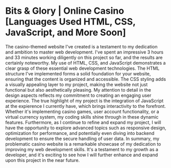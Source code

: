 # Bits & Glory | Online Casino [Languages Used HTML, CSS, JavaScript, and More Soon]

The casino-themed website I've created is a testament to my dedication and ambition to master web development. I've 
spent an impressive 3 hours and 33 minutes working diligently on this project so far, and the results are certainly noteworthy.
My use of HTML, CSS, and JavaScript demonstrates a clear grasp of these essential web development technologies. 
The HTML structure I've implemented forms a solid foundation for your website, ensuring that the content is organized and 
accessible. The CSS styling adds a visually appealing layer to my project, making the website not just functional but also 
aesthetically pleasing. My attention to detail in the design aspects reflects my commitment to creating an engaging user experience. 
The true highlight of my project is the integration of JavaScript at the expierence I currently have, which brings interactivity to the 
forefront. Whether it's implementing casino games, user account functionality, or a virtual currency system, my coding skills shine through 
in these dynamic features. Furthermore, as I continue to refine and expand my project, I will have the opportunity to explore advanced 
topics such as responsive design, optimization for performance, and potentially even diving into backend development to ensure the secure handling of 
user data. In summary, my problematic casino website is a remarkable showcase of my  dedication to improving my web development skills. It's a 
testament to my growth as a developer, and it's exciting to see how I will further enhance and expand upon this project 
in the near future.
